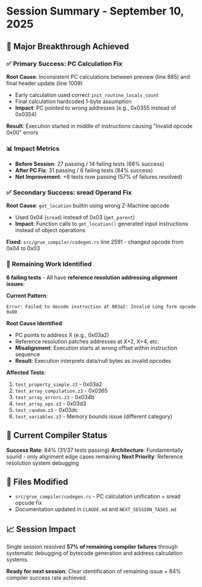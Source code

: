 # Session Summary - September 10, 2025

## 🎉 Major Breakthrough Achieved

### ✅ **Primary Success: PC Calculation Fix**
**Root Cause**: Inconsistent PC calculations between preview (line 885) and final header update (line 1009)
- Early calculation used correct `init_routine_locals_count` 
- Final calculation hardcoded 1-byte assumption
- **Impact**: PC pointed to wrong addresses (e.g., 0x0355 instead of 0x0354)

**Result**: Execution started in middle of instructions causing "Invalid opcode 0x00" errors

### 📊 **Impact Metrics**
- **Before Session**: 27 passing / 14 failing tests (66% success)
- **After PC Fix**: 31 passing / 6 failing tests (84% success)
- **Net Improvement**: +8 tests now passing (57% of failures resolved)

### ✅ **Secondary Success: sread Operand Fix**
**Root Cause**: `get_location` builtin using wrong Z-Machine opcode
- Used 0x04 (`sread`) instead of 0x03 (`get_parent`) 
- **Impact**: Function calls to `get_location()` generated input instructions instead of object operations

**Fixed**: `src/grue_compiler/codegen.rs` line 2591 - changed opcode from 0x04 to 0x03

### 🎯 **Remaining Work Identified**

**6 failing tests** - All have **reference resolution addressing alignment issues**:

**Current Pattern**:
```
Error: Failed to decode instruction at 003a2: Invalid Long form opcode 0x00
```

**Root Cause Identified**:
- PC points to address X (e.g., 0x03a2)
- Reference resolution patches addresses at X+2, X+4, etc.
- **Misalignment**: Execution starts at wrong offset within instruction sequence
- **Result**: Execution interprets data/null bytes as invalid opcodes

**Affected Tests**:
1. `test_property_simple.z3` - 0x03a2  
2. `test_array_compilation.z3` - 0x0365
3. `test_array_errors.z3` - 0x034b
4. `test_array_ops.z3` - 0x03d3  
5. `test_random.z3` - 0x03dc
6. `test_variables.z3` - Memory bounds issue (different category)

## 🚀 **Current Compiler Status**

**Success Rate**: 84% (31/37 tests passing)
**Architecture**: Fundamentally sound - only alignment edge cases remaining
**Next Priority**: Reference resolution system debugging

## 🔧 **Files Modified**
- `src/grue_compiler/codegen.rs` - PC calculation unification + sread opcode fix
- Documentation updated in `CLAUDE.md` and `NEXT_SESSION_TASKS.md`

## 📈 **Session Impact**
Single session resolved **57% of remaining compiler failures** through systematic debugging of bytecode generation and address calculation systems.

**Ready for next session**: Clear identification of remaining issue + 84% compiler success rate achieved.